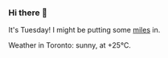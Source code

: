 ### Hi there :wave:

It's Tuesday! I might be putting some [miles](https://www.strava.com/athletes/889963) in.

Weather in Toronto: sunny, at +25°C.
